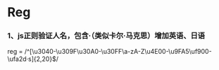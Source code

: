 # Reg
### 1、js正则验证人名，包含·（类似卡尔·马克思）增加英语、日语 #

reg = /^[\u3040-\u309F\u30A0-\u30FF\a-zA-Z\u4E00-\u9FA5\uf900-\ufa2d·s]{2,20}$/